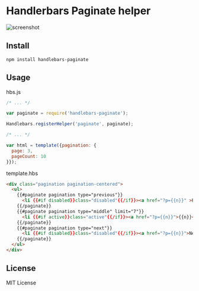 # Handlerbars Paginate helper

![screenshot](https://github.com/olalonde/handlebars-paginate/raw/master/screenshot.png)

## Install

    npm install handlebars-paginate

## Usage

hbs.js

```javascript
/* ... */

var paginate = require('handlebars-paginate');

Handlebars.registerHelper('paginate', paginate);

/* ... */

var html = template({pagination: {
  page: 3,
  pageCount: 10
}});
```

template.hbs

```html
<div class="pagination pagination-centered">
  <ul>
    {{#paginate pagination type="previous"}}
      <li {{#if disabled}}class="disabled"{{/if}}><a href="?p={{n}}" >Prev</a></li>
    {{/paginate}}
    {{#paginate pagination type="middle" limit="7"}}
      <li {{#if active}}class="active"{{/if}}><a href="?p={{n}}">{{n}}</a></li>
    {{/paginate}}
    {{#paginate pagination type="next"}}
      <li {{#if disabled}}class="disabled"{{/if}}><a href="?p={{n}}">Next</a></li>
    {{/paginate}}
  </ul>
</div>
```

## License

MIT License
